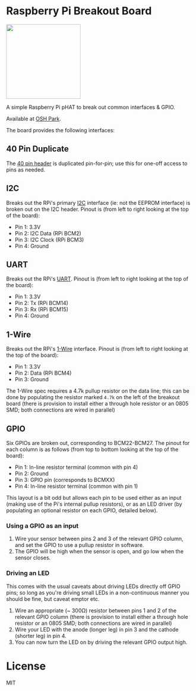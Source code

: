 # Raspberry Pi Breakout Board

<img src="https://644db4de3505c40a0444-327723bce298e3ff5813fb42baeefbaa.ssl.cf1.rackcdn.com/88508a9d1a76e131b58f18a55bb1c43b.png" width="200"/>

A simple Raspberry Pi pHAT to break out common interfaces & GPIO. 

Available at [OSH Park](https://oshpark.com/shared_projects/KOGrXhLh).

The board provides the following interfaces:

## 40 Pin Duplicate

The [40 pin header](https://pinout.xyz) is duplicated pin-for-pin; use this for one-off access to pins as needed.

## I2C

Breaks out the RPi's primary [I2C](https://pinout.xyz/pinout/i2c) interface (ie: not the EEPROM interface) is broken out on the I2C header. Pinout is (from left to right looking at the top of the board): 

* Pin 1: 3.3V
* Pin 2: I2C Data (RPi BCM2)
* Pin 3: I2C Clock (RPi BCM3)
* Pin 4: Ground

## UART

Breaks out the RPi's [UART](https://pinout.xyz/pinout/uart). Pinout is (from left to right looking at the top of the board): 

* Pin 1: 3.3V
* Pin 2: Tx (RPi BCM14)
* Pin 3: Rx (RPi BCM15)
* Pin 4: Ground

## 1-Wire

Breaks out the RPi's [1-Wire](https://pinout.xyz/pinout/1_wire) interface. Pinout is (from left to right looking at the top of the board): 

* Pin 1: 3.3V
* Pin 2: Data (RPi BCM4)
* Pin 3: Ground

The 1-Wire spec requires a 4.7k pullup resistor on the data line; this can be done by populating the resistor marked `4.7k` on the left of the breakout board (there is provision to install either a through hole resistor or an 0805 SMD; both connections are wired in parallel)

## GPIO

Six GPIOs are broken out, corresponding to BCM22-BCM27. The pinout for each column is as follows (from top to bottom looking at the top of the board):

* Pin 1: In-line resistor terminal (common with pin 4)
* Pin 2: Ground
* Pin 3: GPIO pin (corresponds to BCMXX)
* Pin 4: In-line resistor terminal (common with pin 1)

This layout is a bit odd but allows each pin to be used either as an input (making use of the Pi's internal pullup resistors), or as an LED driver (by populating an optional resistor on each GPIO, detailed below).

### Using a GPIO as an input

1. Wire your sensor between pins 2 and 3 of the relevant GPIO column, and set the GPIO to use a pullup resistor in software. 
2. The GPIO will be high when the sensor is open, and go low when the sensor closes.

### Driving an LED

This comes with the usual caveats about driving LEDs directly off GPIO pins; so long as you're driving small LEDs in a non-continuous manner you should be fine, but caveat emptor etc.

1. Wire an appropriate (~ 300&ohm;) resistor between pins 1 and 2 of the relevant GPIO column (there is provision to install either a through hole resistor or an 0805 SMD; both connections are wired in parallel)
2. Wire your LED with the anode (longer leg) in pin 3 and the cathode (shorter leg) in pin 4. 
3. You can now turn the LED on by driving the relevant GPIO output high.

# License

MIT
